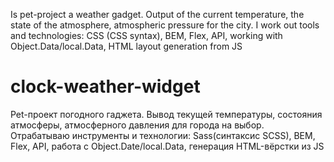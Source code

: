 Is pet-project a weather gadget. Output of the current temperature, the state of the atmosphere, atmospheric pressure for the city.
I work out tools and technologies: CSS (CSS syntax), BEM, Flex, API, working with Object.Data/local.Data, HTML layout generation from JS
# clock-weather-widget
Pet-проект погодного гаджета. Вывод текущей температуры, состояния атмосферы, атмосферного давления для города на выбор.<br>
Отрабатываю инструменты и технологии:
Sass(синтаксис SCSS),
BEM,
Flex,
API, 
работа с Object.Date/local.Data,
генерация HTML-вёрстки из JS
